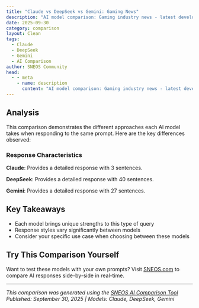 ```yaml
---
title: "Claude vs DeepSeek vs Gemini: Gaming News"
description: "AI model comparison: Gaming industry news - latest developments and releases..."
date: 2025-09-30
category: comparison
layout: Clean
tags:
  - Claude
  - DeepSeek
  - Gemini
  - AI Comparison
author: SNEOS Community
head:
  - - meta
    - name: description
      content: "AI model comparison: Gaming industry news - latest developments and releases..."
---
```


<ChatComparison
  title="Claude vs DeepSeek vs Gemini: Gaming News"
  prompt="Gaming industry news - latest developments and releases"
  :responses='{
    "Claude": "Here are some major trends and recent developments in the gaming industry:\n\n## Major Recent Releases \u0026 Updates\n\n**High-Profile Games (Late 2023/Early 2024):**\n- Spider-Man 2 (PlayStation exclusive)\n- Alan Wake 2\n- Super Mario Bros. Wonder\n- Baldur\u0027s Gate 3 (continued success across platforms)\n- Various Call of Duty and sports game annual releases\n\n## Key Industry Trends\n\n**AI Integration**\n- Studios experimenting with AI for procedural content generation\n- AI-assisted game development tools becoming more common\n- Ongoing debates about AI\u0027s role in creative processes\n\n**Subscription Services Growth**\n- Xbox Game Pass expansion\n- PlayStation Plus service evolution\n- Cloud gaming adoption increasing\n\n**Hardware Developments**\n- PlayStation 5 Pro rumors and speculation\n- Nintendo Switch successor anticipation\n- VR/AR gaming expansion (Meta Quest, PSVR2)\n\n## Business \u0026 Industry News\n\n**Consolidation Continues**\n- Microsoft\u0027s Activision Blizzard acquisition completed (2023)\n- Various studio acquisitions and partnerships\n- Industry restructuring and some layoffs\n\n**Emerging Markets**\n- Mobile gaming growth in developing regions\n- Cross-platform play becoming standard\n- Live service games evolution\n\nWould you like me to focus on any specific aspect, like upcoming releases, particular platforms, or specific genres? I should note that my information has a knowledge cutoff, so for the very latest news, checking gaming news sites like IGN, GameSpot, or Polygon would give you the most current updates.",
    "DeepSeek": "Of course! Here is a roundup of the latest and most significant developments and releases in the gaming industry, categorized for clarity.\n\n---\n\n### \uD83D\uDE80 **Major Recent Releases \u0026 Launches**\n\nThe first half of 2024 has been packed with major titles.\n\n*   **Elden Ring: Shadow of the Erdtree:** This is arguably the biggest release of the moment. The massive DLC expansion for FromSoftware\u0027s 2022 Game of the Year has been met with critical acclaim for its challenging combat, vast new world, and deep lore, though debate continues about its difficulty.\n*   **Final Fantasy VII Rebirth:** The second part of the FFVII Remake project launched to universal praise, expanding the world beyond Midgar and receiving perfect scores for its storytelling, character development, and ambitious open-world design.\n*   **Hellblade II: Senua\u0027s Saga:** A landmark title for visual and audio fidelity on Xbox Series X/S and PC. Ninja Theory\u0027s sequel is praised as a cinematic masterpiece, though its shorter, focused experience sparked discussions about game length vs. artistic vision.\n*   **Animal Well:** A surprise indie hit! This meticulously crafted Metroidvania has been celebrated for its dense, mysterious world, non-linear exploration, and deep layers of secrets.\n*   **Hades II:** Released in Early Access on PC, the sequel to the beloved roguelike has already captivated fans with new characters, weapons, and systems, building expertly on the foundation of the original.\n\n### \uD83D\uDCA1 **Key Industry Developments \u0026 Trends**\n\nBeyond new games, the industry is undergoing significant shifts.\n\n1.  **Live-Service Struggles \u0026 Pivots:** The \u0022games-as-a-service\u0022 model is facing a reckoning. High-profile titles like **Suicide Squad: Kill the Justice League** and **Nakara: Bladepoint** have underperformed or shut down, leading companies like **Bungie** and **Electronic Arts** to re-evaluate their live-service portfolios and focus on proven franchises.\n\n2.  **Studio Closures \u0026 Layoffs Continue:** 2024 has been a brutal year for game developers, with over 10,000 jobs lost. Major companies like **Microsoft Gaming, Sony, EA, and Embracer Group** have conducted significant layoffs and closed studios like **Tango Gameworks (Hi-Fi Rush)** and **Arkane Austin (Redfall)**, causing widespread concern about industry stability.\n\n3.  **The \u0022Platform War\u0022 Heats Up:**\n    *   **Xbox\u0027s Multi-Platform Strategy:** Microsoft is bringing once-exclusive titles like *Pentiment*, *Hi-Fi Rush*, *Sea of Thieves*, and *Grounded* to PlayStation and Nintendo Switch. This signals a major shift in strategy, focusing on software revenue over pure console sales.\n    *   **PlayStation\u0027s PC Push:** Sony continues its aggressive release schedule on PC, with *Ghost of Tsushima Director\u0027s Cut* being the latest major port. Their live-service future is also a key part of their strategy.\n    *   **Nintendo\u0027s Next Move:** All eyes are on Nintendo, as the successor to the massively successful Nintendo Switch is widely expected to be announced within the next year.\n\n4.  **The Rise of \u0022Emio\u0022 - Nintendo\u0027s Mystery Game:** Nintendo recently released a cryptic, live-action trailer titled **\u0022Emio - The Smiling Man.\u0022** With no context or platform announced, the internet is rife with speculation, showing the power of a well-executed mystery.\n\n### \uD83C\uDFAE **Highly Anticipated Upcoming Games**\n\nThe pipeline for the rest of 2024 and beyond is stacked.\n\n*   **Astro Bot (PS5 - Sept 6, 2024):** A full-length sequel to the beloved *Astro\u0027s Playroom*, this 3D platformer is shaping up to be a major system-seller for PlayStation.\n*   **Star Wars Outlaws (Multi - Aug 30, 2024):** Promising to be the first open-world Star Wars game, set in the scoundrel-filled underworld between *Empire Strikes Back* and *Return of the Jedi*.\n*   **Marvel\u0027s Black Panther (TBA):** The new game from EA\u0027s newly-formed Cliffhanger Games, led by Kevin Stephens (formerly of *Middle-earth: Shadow of Mordor*), has just been announced.\n*   **Dragon Age: The Veilguard (Multi - Fall 2024):** The long-awaited fourth installment in BioWare\u0027s fantasy RPG series, officially titled and set for release this fall.\n*   **Avowed (PC/Xbox - Fall 2024):** Obsidian Entertainment\u0027s first-person fantasy RPG set in the world of *Pillars of Eternity*.\n*   **Metroid Prime 4: Beyond (Switch - TBA):** After years of radio silence, Nintendo finally re-revealed the game at their June 2024 Direct, confirming it\u0027s still in development.\n\n### \uD83D\uDEE0\uFE0F **Tech \u0026 Hardware News**\n\n*   **PlayStation 5 Pro:** Reports and leaked specs strongly suggest a \u0022Pro\u0022 model of the PS5 is in development, focusing on enhanced ray tracing and upscaling performance for a potential late 2024 release.\n*   **Next-Gen Nintendo Switch:** As mentioned, the successor to the Switch is confirmed to be in development and is expected to be officially revealed soon.\n\n---\n\n**Stay tuned!** The gaming industry moves incredibly fast, with new announcements, State of Play showcases, and Nintendo Directs happening regularly. This is a great time to be a player, even as the industry itself navigates a period of significant change.",
    "Gemini": "Okay, here\u0027s a rundown of the latest developments and releases in the gaming industry, covering major news, game launches, and trends:\n\n**Major News \u0026 Developments:**\n\n*   **Microsoft\u0027s Xbox Showcase \u0026 Starfield Direct:** Microsoft had a big showcase event this past weekend, with an in-depth look at gameplay for ***Starfield*** (launching September 6th) and announcements of new titles. Key takeaways:\n    *   Extended Starfield gameplay reveal showcased vast exploration, combat, and character customization.\n    *   New Xbox Series S with 1TB storage announced.\n    *   Confirmed that more Activision games will be added to Game Pass soon\n    *   Several New Game Announcements, including *Avowed*, *Clockwork Revolution*, *Fable*, and *South of Midnight*.\n*   **Summer Game Fest and other shows:** There were also multiple shows featuring a lot of announcements. Major ones include:\n    *   *Mortal Kombat 1*: New details and gameplay shown. Launching September 19th.\n    *   *Alan Wake 2*: Deeper dive into the gameplay and story. Launching October 17th.\n    *   *Spider-Man 2*: First gameplay trailer. Launching this fall.\n    *   *Prince of Persia: The Lost Crown*: A new 2D Metroidvania-style Prince of Persia game. Launching January 18, 2024.\n*   **The FTC lost their case against Microsoft for the acquisition of Activision Blizzard:** The judge ruled against the FTC\u0027s attempt to block the acquisition, a major victory for Microsoft. However, the deal is still facing scrutiny in other regions, such as the UK.\n*   **Layoffs continue in the gaming industry:** Unfortunately, there have been more reports of layoffs at various studios and gaming companies, reflecting ongoing economic uncertainties.\n*   **AI in Game Development:** The use of AI tools for creating assets, writing code, and generating dynamic content is becoming more prevalent, raising both excitement and concerns about the future of game development jobs.\n*   **NFT Gaming Still Struggling:** Despite some continued interest, NFT-based gaming and blockchain integration haven\u0027t achieved mainstream adoption and face challenges related to regulation and player skepticism.\n\n**Notable Game Releases \u0026 Updates (Recent \u0026 Upcoming):**\n\n*   **Diablo IV (Released June 6th):** Blizzard\u0027s highly anticipated action RPG launched to critical acclaim and massive sales.  It\u0027s currently a dominant force in the gaming landscape.\n*   **Street Fighter 6 (Released June 2nd):** Capcom\u0027s latest fighting game has been praised for its accessibility, depth, and robust online features.\n*   **Final Fantasy XVI (Releases June 22nd):** The latest mainline entry in the Final Fantasy franchise.\n\n**Trends to Watch:**\n\n*   **Live Service Games:** The \u0022games as a service\u0022 model remains popular, with many titles focusing on continuous updates, seasonal content, and long-term player engagement.\n*   **Cloud Gaming:** Services like Xbox Cloud Gaming and GeForce Now continue to expand, offering players access to games on various devices without high-end hardware.\n*   **Indie Game Renaissance:** The indie scene is thriving, with a constant stream of innovative and creative games emerging from independent developers.\n\n**Where to Get More Information:**\n\n*   **Major Gaming News Sites:** IGN, GameSpot, Kotaku, Eurogamer, Polygon\n*   **Industry Analysis:**  Newzoo, SuperData Research\n*   **Game-Specific Communities:** Subreddits, Discord servers, fan forums\n\nThis is a snapshot of what\u0027s happening right now. The gaming industry is constantly evolving, so stay tuned for more updates!\n"
  }'
  published-date="22:46"
/>

## Analysis

This comparison demonstrates the different approaches each AI model takes when responding to the same prompt. Here are the key differences observed:

### Response Characteristics

**Claude**: Provides a detailed response with 3 sentences. 

**DeepSeek**: Provides a detailed response with 40 sentences. 

**Gemini**: Provides a detailed response with 27 sentences. 

## Key Takeaways

- Each model brings unique strengths to this type of query
- Response styles vary significantly between models
- Consider your specific use case when choosing between these models

## Try This Comparison Yourself

Want to test these models with your own prompts? Visit [SNEOS.com](https://sneos.com) to compare AI responses side-by-side in real-time.

---

*This comparison was generated using the [SNEOS AI Comparison Tool](https://sneos.com)*
*Published: September 30, 2025 | Models: Claude, DeepSeek, Gemini*
